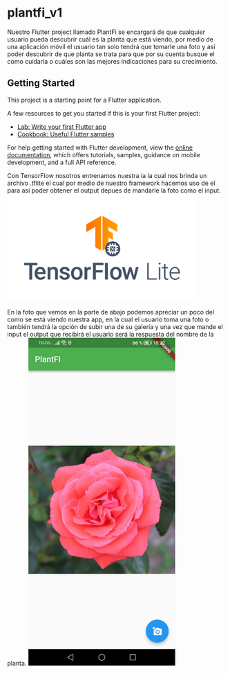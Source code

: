 # plantfi_v1

Nuestro Flutter project llamado PlantFi se encargará de que cualquier usuario pueda descubrir cuál es la planta que está viendo, por medio de una aplicación móvil el usuario tan solo tendrá que tomarle una foto y así poder descubrir de que planta se trata para que por su cuenta busque el como cuidarla o cuáles son las mejores indicaciones para su crecimiento.

## Getting Started

This project is a starting point for a Flutter application.

A few resources to get you started if this is your first Flutter project:

- [Lab: Write your first Flutter app](https://docs.flutter.dev/get-started/codelab)
- [Cookbook: Useful Flutter samples](https://docs.flutter.dev/cookbook)

For help getting started with Flutter development, view the
[online documentation](https://docs.flutter.dev/), which offers tutorials,
samples, guidance on mobile development, and a full API reference.


Con TensorFlow nosotros entrenamos nuestra ia la cual nos brinda un archivo .tflite el cual por medio de nuestro framework hacemos uso de el para asi poder obtener el output depues de mandarle la foto como el input.
<img src='Image/tensorflow-lite-logo-social.png' width='440'>

En la foto que vemos en la parte de abajo podemos apreciar un poco del como se está viendo nuestra app, en la cual el usuario toma una foto o también tendrá la opción de subir una de su galería y una vez que mande el input el output que recibirá el usuario será la respuesta del nombre de la planta.
<img src='Image/Pantalla1.jpeg' width='340'>



